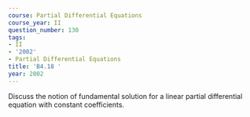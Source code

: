 ```yaml
---
course: Partial Differential Equations
course_year: II
question_number: 130
tags:
- II
- '2002'
- Partial Differential Equations
title: 'B4.18 '
year: 2002
---
```



Discuss the notion of fundamental solution for a linear partial differential equation with constant coefficients.